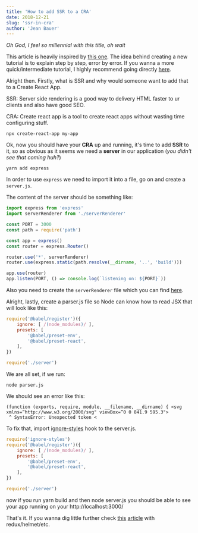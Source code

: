 ```yaml
---
title: 'How to add SSR to a CRA'
date: 2018-12-21
slug: 'ssr-in-cra'
author: 'Jean Bauer'
---
```


_Oh God, I feel so millennial with this title, oh wait_

This article is heavily inspired by [this one](https://medium.com/bucharestjs/upgrading-a-create-react-app-project-to-a-ssr-code-splitting-setup-9da57df2040a). The idea behind creating a new tutorial is to explain step by step, error by error. If you wanna a more quick/intermediate tutorial, I highly recommend going directly [here](https://medium.com/bucharestjs/upgrading-a-create-react-app-project-to-a-ssr-code-splitting-setup-9da57df2040a).

Alright then. Firstly, what is SSR and why would someone want to add that to a Create React App.

SSR: Server side rendering is a good way to delivery HTML faster to ur clients and also have good SEO.

CRA: Create react app is a tool to create react apps without wasting time configuring stuff.

    npx create-react-app my-app

Ok, now you should have your __CRA__ up and running, it's time to add __SSR__ to it, so as obvious as it seems we need a __server__ in our application (_you didn't see that coming huh?_)

    yarn add express

In order to use `express` we need to import it into a file, go on and create a `server.js`.

The content of the server should be something like:

```js
import express from 'express'
import serverRenderer from './serverRenderer'

const PORT = 3000
const path = require('path')

const app = express()
const router = express.Router()

router.use('*', serverRenderer)
router.use(express.static(path.resolve(__dirname, '..', 'build')))

app.use(router)
app.listen(PORT, () => console.log(`listening on: ${PORT}`))
```

Also you need to create the `serverRenderer` file which you can find [here](https://snipit.io/public/lists/1916/4704).

Alright, lastly, create a parser.js file so Node can know how to read JSX that will look like this:

```js
require('@babel/register')({
    ignore: [ /(node_modules)/ ],
    presets: [
        '@babel/preset-env',
        '@babel/preset-react',
    ],
})

require('./server')
```

We are all set, if we run:

    node parser.js

We should see an error like this:

```
(function (exports, require, module, __filename, __dirname) { <svg xmlns=”http://www.w3.org/2000/svg" viewBox=”0 0 841.9 595.3">
 ^ SyntaxError: Unexpected token <
 ```

To fix that, import [ignore-styles](https://www.npmjs.com/package/ignore-styles) hook to the server.js.

```js
require('ignore-styles')
require('@babel/register')({
    ignore: [ /(node_modules)/ ],
    presets: [
        '@babel/preset-env',
        '@babel/preset-react',
    ],
})

require('./server')
```

now if you run yarn build and then node server.js you should be able to see your app running on your http://localhost:3000/

That's it. If you wanna dig little further check [this](https://medium.com/@cereallarceny/server-side-rendering-in-create-react-app-with-all-the-goodies-without-ejecting-4c889d7db25e) [article](https://medium.com/@cereallarceny/server-side-rendering-in-create-react-app-with-all-the-goodies-without-ejecting-4c889d7db25e) with redux/helmet/etc.